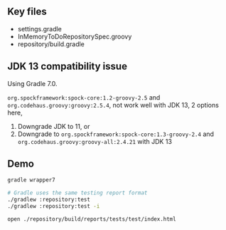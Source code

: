 ## Key files

- settings.gradle
- InMemoryToDoRepositorySpec.groovy
- repository/build.gradle

## JDK 13 compatibility issue

Using Gradle 7.0.

`org.spockframework:spock-core:1.2-groovy-2.5` and `org.codehaus.groovy:groovy:2.5.4`,
not work well with JDK 13, 2 options here,

1. Downgrade JDK to 11, or
2. Downgrade to `org.spockframework:spock-core:1.3-groovy-2.4` and `org.codehaus.groovy:groovy-all:2.4.21`
   with JDK 13

## Demo

```bash
gradle wrapper7

# Gradle uses the same testing report format
./gradlew :repository:test
./gradlew :repository:test -i

open ./repository/build/reports/tests/test/index.html
```
